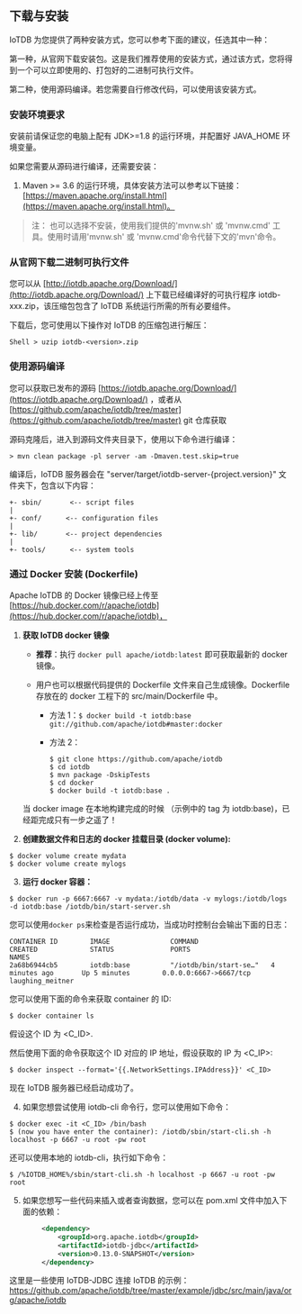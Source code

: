 <!--

    Licensed to the Apache Software Foundation (ASF) under one
    or more contributor license agreements.  See the NOTICE file
    distributed with this work for additional information
    regarding copyright ownership.  The ASF licenses this file
    to you under the Apache License, Version 2.0 (the
    "License"); you may not use this file except in compliance
    with the License.  You may obtain a copy of the License at
    
        http://www.apache.org/licenses/LICENSE-2.0
    
    Unless required by applicable law or agreed to in writing,
    software distributed under the License is distributed on an
    "AS IS" BASIS, WITHOUT WARRANTIES OR CONDITIONS OF ANY
    KIND, either express or implied.  See the License for the
    specific language governing permissions and limitations
    under the License.

-->

## 下载与安装

IoTDB 为您提供了两种安装方式，您可以参考下面的建议，任选其中一种：

第一种，从官网下载安装包。这是我们推荐使用的安装方式，通过该方式，您将得到一个可以立即使用的、打包好的二进制可执行文件。

第二种，使用源码编译。若您需要自行修改代码，可以使用该安装方式。

### 安装环境要求

安装前请保证您的电脑上配有 JDK>=1.8 的运行环境，并配置好 JAVA_HOME 环境变量。

如果您需要从源码进行编译，还需要安装：

1. Maven >= 3.6 的运行环境，具体安装方法可以参考以下链接：[https://maven.apache.org/install.html](https://maven.apache.org/install.html)。

> 注： 也可以选择不安装，使用我们提供的'mvnw.sh' 或 'mvnw.cmd' 工具。使用时请用'mvnw.sh' 或 'mvnw.cmd'命令代替下文的'mvn'命令。

### 从官网下载二进制可执行文件

您可以从 [http://iotdb.apache.org/Download/](http://iotdb.apache.org/Download/) 上下载已经编译好的可执行程序 iotdb-xxx.zip，该压缩包包含了 IoTDB 系统运行所需的所有必要组件。

下载后，您可使用以下操作对 IoTDB 的压缩包进行解压：

```
Shell > uzip iotdb-<version>.zip
```

### 使用源码编译

您可以获取已发布的源码 [https://iotdb.apache.org/Download/](https://iotdb.apache.org/Download/) ，或者从 [https://github.com/apache/iotdb/tree/master](https://github.com/apache/iotdb/tree/master) git 仓库获取

源码克隆后，进入到源码文件夹目录下，使用以下命令进行编译：

```
> mvn clean package -pl server -am -Dmaven.test.skip=true
```

编译后，IoTDB 服务器会在 "server/target/iotdb-server-{project.version}" 文件夹下，包含以下内容：

```
+- sbin/       <-- script files
|
+- conf/      <-- configuration files
|
+- lib/       <-- project dependencies
|
+- tools/      <-- system tools
```

### 通过 Docker 安装 (Dockerfile)

Apache IoTDB 的 Docker 镜像已经上传至 [https://hub.docker.com/r/apache/iotdb](https://hub.docker.com/r/apache/iotdb)，

1. **获取 IoTDB docker 镜像**

   - **推荐**：执行 `docker pull apache/iotdb:latest` 即可获取最新的 docker 镜像。

   - 用户也可以根据代码提供的 Dockerfile 文件来自己生成镜像。Dockerfile 存放在的 docker 工程下的 src/main/Dockerfile 中。

     - 方法 1：```$ docker build -t iotdb:base git://github.com/apache/iotdb#master:docker```

     - 方法 2：
       ```shell
       $ git clone https://github.com/apache/iotdb
       $ cd iotdb
       $ mvn package -DskipTests
       $ cd docker
       $ docker build -t iotdb:base .
       ```

   当 docker image 在本地构建完成的时候 （示例中的 tag 为 iotdb:base)，已经距完成只有一步之遥了！

2. **创建数据文件和日志的 docker 挂载目录 (docker volume):**
```
$ docker volume create mydata
$ docker volume create mylogs
```
3. **运行 docker 容器：**

```shell
$ docker run -p 6667:6667 -v mydata:/iotdb/data -v mylogs:/iotdb/logs -d iotdb:base /iotdb/bin/start-server.sh
```
您可以使用`docker ps`来检查是否运行成功，当成功时控制台会输出下面的日志：
```
CONTAINER ID        IMAGE               COMMAND                  CREATED             STATUS              PORTS                               NAMES
2a68b6944cb5        iotdb:base          "/iotdb/bin/start-se…"   4 minutes ago       Up 5 minutes        0.0.0.0:6667->6667/tcp              laughing_meitner
```
您可以使用下面的命令来获取 container 的 ID:

```shell
$ docker container ls
```
假设这个 ID 为 <C_ID>.

然后使用下面的命令获取这个 ID 对应的 IP 地址，假设获取的 IP 为 <C_IP>:

```shell
$ docker inspect --format='{{.NetworkSettings.IPAddress}}' <C_ID>
```
现在 IoTDB 服务器已经启动成功了。

4. 如果您想尝试使用 iotdb-cli 命令行，您可以使用如下命令：

```shell
$ docker exec -it <C_ID> /bin/bash
$ (now you have enter the container): /iotdb/sbin/start-cli.sh -h localhost -p 6667 -u root -pw root
```

还可以使用本地的 iotdb-cli，执行如下命令：

```shell
$ /%IOTDB_HOME%/sbin/start-cli.sh -h localhost -p 6667 -u root -pw root
```
5. 如果您想写一些代码来插入或者查询数据，您可以在 pom.xml 文件中加入下面的依赖：

```xml
        <dependency>
            <groupId>org.apache.iotdb</groupId>
            <artifactId>iotdb-jdbc</artifactId>
            <version>0.13.0-SNAPSHOT</version>
        </dependency>
```
这里是一些使用 IoTDB-JDBC 连接 IoTDB 的示例：https://github.com/apache/iotdb/tree/master/example/jdbc/src/main/java/org/apache/iotdb
